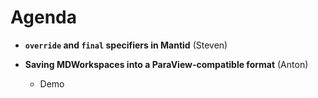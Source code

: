 Agenda
=========


* __`override` and `final` specifiers in Mantid__ (Steven)


* __Saving MDWorkspaces into a ParaView-compatible format__ (Anton)
  * Demo 
